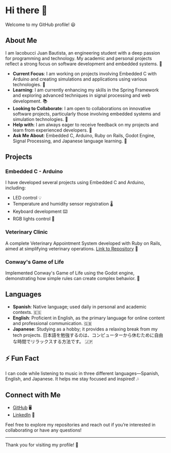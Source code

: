 

<!--
**IacobucciB/IacobucciB** is a ✨ _special_ ✨ repository because its `README.md` (this file) appears on your GitHub profile.

Here are some ideas to get you started:

- 🔭 I’m currently working on ...
- 🌱 I’m currently learning ...
- 👯 I’m looking to collaborate on ...
- 🤔 I’m looking for help with ...
- 💬 Ask me about ...
- 📫 How to reach me: ...
- 😄 Pronouns: ...
- ⚡ Fun fact: ...
-->


# Hi there 👋

Welcome to my GitHub profile! 😃

## About Me

I am Iacobucci Juan Bautista, an engineering student with a deep passion for programming and technology. My academic and personal projects reflect a strong focus on software development and embedded systems. 🚀

- **Current Focus**: I am working on projects involving Embedded C with Arduino and creating simulations and applications using various technologies. 🔧
- **Learning**: I am currently enhancing my skills in the Spring Framework and exploring advanced techniques in signal processing and web development. 📚
- **Looking to Collaborate**: I am open to collaborations on innovative software projects, particularly those involving embedded systems and simulation technologies. 🤝
- **Help with**: I am always eager to receive feedback on my projects and learn from experienced developers. 🧠
- **Ask Me About**: Embedded C, Arduino, Ruby on Rails, Godot Engine, Signal Processing, and Japanese language learning. 💬

## Projects

### Embedded C - Arduino
I have developed several projects using Embedded C and Arduino, including:
- LED control 💡
- Temperature and humidity sensor registration 🌡️
- Keyboard development ⌨️
- RGB lights control 🎨

### Veterinary Clinic
A complete Veterinary Appointment System developed with Ruby on Rails, aimed at simplifying veterinary operations. [Link to Repository](https://github.com/IacobucciB/veterinary-ohmydog-rails) 🏥

### Conway's Game of Life
Implemented Conway's Game of Life using the Godot engine, demonstrating how simple rules can create complex behavior. 🧩

## Languages

- **Spanish**: Native language; used daily in personal and academic contexts. 🇪🇸
- **English**: Proficient in English, as the primary language for online content and professional communication. 🇬🇧
- **Japanese**: Studying as a hobby; it provides a relaxing break from my tech projects. 日本語を勉強するのは、コンピューターから休むために自由な時間でリラックスする方法です。 🇯🇵

## ⚡ Fun Fact

I can code while listening to music in three different languages—Spanish, English, and Japanese. It helps me stay focused and inspired! 🎶

## Connect with Me

- [GitHub](https://github.com/IacobucciB) 🖥️
- [LinkedIn](https://www.linkedin.com/in/juan-bautista-iacobucci/) 💼

Feel free to explore my repositories and reach out if you’re interested in collaborating or have any questions!

---

Thank you for visiting my profile! 🌟